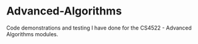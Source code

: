 # Advanced-Algorithms
Code demonstrations and testing I have done for the CS4522 - Advanced Algorithms modules.
